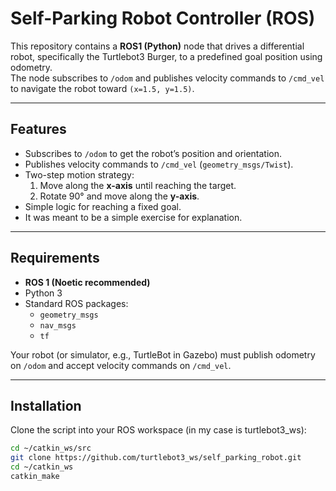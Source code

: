 # Self-Parking Robot Controller (ROS)

This repository contains a **ROS1 (Python)** node that drives a differential robot, specifically the Turtlebot3 Burger, to a predefined goal position using odometry.  
The node subscribes to `/odom` and publishes velocity commands to `/cmd_vel` to navigate the robot toward `(x=1.5, y=1.5)`.

---

## Features

- Subscribes to `/odom` to get the robot’s position and orientation.
- Publishes velocity commands to `/cmd_vel` (`geometry_msgs/Twist`).
- Two-step motion strategy:
  1. Move along the **x-axis** until reaching the target.
  2. Rotate 90° and move along the **y-axis**.
- Simple logic for reaching a fixed goal.
- It was meant to be a simple exercise for explanation. 

---

## Requirements

- **ROS 1 (Noetic recommended)**
- Python 3
- Standard ROS packages:
  - `geometry_msgs`
  - `nav_msgs`
  - `tf`

Your robot (or simulator, e.g., TurtleBot in Gazebo) must publish odometry on `/odom` and accept velocity commands on `/cmd_vel`.

---

## Installation

Clone the script into your ROS workspace (in my case is turtlebot3_ws):

```bash
cd ~/catkin_ws/src
git clone https://github.com/turtlebot3_ws/self_parking_robot.git
cd ~/catkin_ws
catkin_make
